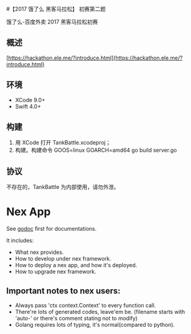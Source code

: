 
#【2017 饿了么 黑客马拉松】 初赛第二题


饿了么-百度外卖 2017 黑客马拉松初赛

## 概述

[https://hackathon.ele.me/?introduce.html](https://hackathon.ele.me/?introduce.html)

## 环境

- XCode 9.0+
- Swift 4.0+

## 构建

1. 用 XCode 打开 TankBattle.xcodeproj；
2. 构建。构建命令 GOOS=linux GOARCH=amd64 go build server.go

## 协议

不存在的，TankBattle 为内部使用，请勿外泄。


# Nex App

See [godoc](https://godoc.elenet.me/github.com/eleme/nex) first for documentations.

It includes:

* What nex provides.
* How to develop under nex framework.
* How to deploy a nex app, and how it's deployed.
* How to upgrade nex framework.

## Important notes to nex users:

* Always pass 'ctx context.Context' to every function call.
* There're lots of generated codes, leave'em be. (filename starts with 'auto-' or there's comment stating not to modify)
* Golang requires lots of typing, it's normal(compared to python).
